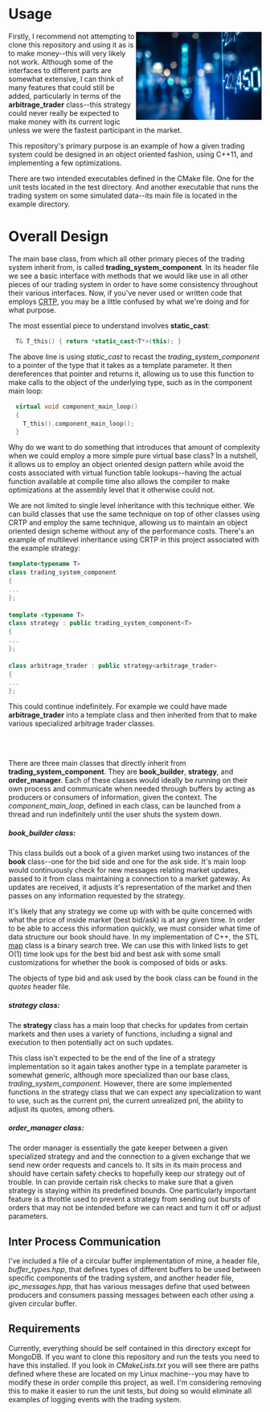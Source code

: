 # Usage

<img align="right" width="250" height="175"
     src="data/market.jpg">

Firstly, I recommend not attempting to clone this repository and using it as
is to make money--this will very likely not work. Although some of the interfaces
to different parts are somewhat extensive, I can think of many features that
could still be added, particularly in terms of the **arbitrage\_trader** class--this
strategy could never really be expected to make money with its current logic
unless we were the fastest participant in the market.

This repository's primary purpose
is an example of how a given trading system could be designed in an object
oriented fashion, using C++11, and implementing a few optimizations.

There are two intended executables defined in the CMake file. One for the
unit tests located in the test directory. And another executable that runs
the trading system on some simulated data--its main file is located in the
example directory.

# Overall Design

The main base class, from which all other primary pieces of the trading system
inherit from, is called **trading_system_component**. In its header file we
see a basic interface with methods that we would like use in all other pieces
of our trading system in order to have some consistency throughout their various
interfaces. Now, if you've never used or written code that employs
[CRTP](https://en.wikipedia.org/wiki/Curiously_recurring_template_pattern),
you may be a little confused by what we're doing and for what purpose.

The most essential piece to understand involves **static_cast**:

```cpp
  T& T_this() { return *static_cast<T*>(this); }
```
The above line is using *static_cast* to recast the *trading_system_component*
to a pointer of the type that it takes as a template parameter. It then
dereferences that pointer and returns it, allowing us to use this function
to make calls to the object of the underlying type, such as in the component
main loop:

```cpp
  virtual void component_main_loop()
  {
    T_this().component_main_loop();
  }
```
Why do we want to do something that introduces that amount of complexity when
we could employ a more simple pure virtual base class? In a nutshell, it allows
us to employ an object oriented design pattern while avoid the costs associated
with virtual function table lookups--having the actual function available at
compile time also allows the compiler to make optimizations at the assembly
level that it otherwise could not.

We are not limited to single level inheritance with this technique either. We
can build classes that use the same technique on top of other classes using
CRTP and employ the same technique, allowing us to maintain an object oriented
design scheme without any of the performance costs. There's an example of
multilevel inheritance using CRTP in this project associated with the example
strategy:

```cpp
template<typename T>
class trading_system_component
{
...
};

template <typename T>
class strategy : public trading_system_component<T>
{
...
};

class arbitrage_trader : public strategy<arbitrage_trader>
{
...
};
```
This could continue indefinitely. For example we could have made **arbitrage_trader**
into a template class and then inherited from that to make various specialized
arbitrage trader classes.

<br><br>

There are three main classes that directly inherit from **trading_system_component**.
They are **book_builder**, **strategy**, and **order_manager**. Each of these
classes would ideally be running on their own process and communicate when needed
through buffers by acting as producers or consumers of information, given the
context. The *component\_main\_loop*, defined in each class, can be launched from
a thread and run indefinitely until the user shuts the system down.

##### book_builder class:

This class builds out a book of a given market using two instances of the
**book** class--one for the bid side and one for the ask side. It's main
loop would continuously check for new messages relating market updates, passed
to it from class maintaining a connection to a market gateway. As updates
are received, it adjusts it's representation of the market and then passes
on any information requested by the strategy.

It's likely that any strategy we come up with with be quite concerned with
what the price of inside market (best bid/ask) is at any given time. In
order to be able to access this information quickly, we must consider what
time of data structure our book should have. In my implementation of C++, the
STL [map](http://www.cplusplus.com/reference/map/map/) class is a binary
search tree. We can use this with linked lists to get O(1) time look ups
for the best bid and best ask with some small customizations for whether
the book is composed of bids or asks.

The objects of type bid and ask used by the book class can be found in the
*quotes* header file.


##### strategy class:

The **strategy** class has a main loop that checks for updates from certain
markets and then uses a variety of functions, including a signal and execution
to then potentially act on such updates.

This class isn't expected to be the end of the line of a strategy implementation
so it again takes another type in a template parameter is somewhat generic, although
more specialized than our base class, *trading\_system\_component*. However, there
are some implemented functions in the strategy class that we can expect any
specialization to want to use, such as the current pnl, the current unrealized pnl,
the ability to adjust its quotes, among others.

##### order_manager class:

The order manager is essentially the gate keeper between a given specialized strategy
and and the connection to a given exchange that we send new order requests and cancels
to. It sits in its main process and should have certain safety checks to hopefully keep
our strategy out of trouble. In can provide certain risk checks to make sure that a given
strategy is staying within its predefined bounds. One particularly important feature is
a throttle used to prevent a strategy from sending out bursts of orders that may not be
intended before we can react and turn it off or adjust parameters.

## Inter Process Communication

I've included a file of a circular buffer implementation of mine, a header
file, *buffer_types.hpp*, that defines types of different buffers to be used between specific
components of the trading system, and another header file, *ipc_messages.hpp*,
that has various messages define that used between producers and consumers passing
messages between each other using a given circular buffer.

## Requirements

Currently, everything should be self contained in this directory except
for MongoDB. If you want to clone this repository and run the tests you need
to have this installed. If you look in *CMakeLists.txt* you will see there
are paths defined where these are located on my Linux machine--you may have
to modify these in order compile this project, as well. I'm considering removing
this to make it easier to run the unit tests, but doing so would eliminate all
examples of logging events with the trading system.



